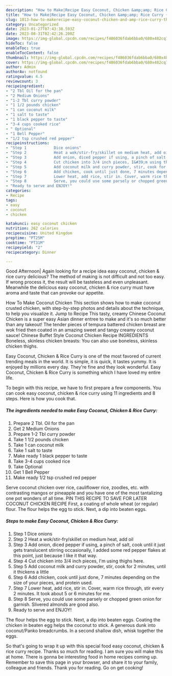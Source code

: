 ```yaml
---
description: "How to Make|Recipe Easy Coconut, Chicken &amp;amp; Rice Curry {That is Simple"
title: "How to Make|Recipe Easy Coconut, Chicken &amp;amp; Rice Curry {That is Simple"
slug: 1013-how-to-makerecipe-easy-coconut-chicken-and-amp-rice-curry-that-is-simple
category: Uncategorized
date: 2023-01-27T07:43:38.593Z
date: 2023-08-31T02:42:26.200Z
image: https://img-global.cpcdn.com/recipes/f486036fdab6bba0/680x482cq70/easy-coconut-chicken-rice-curry-recipe-main-photo.jpg
hideToc: false
enableToc: true
enableTocContent: false
thumbnail: https://img-global.cpcdn.com/recipes/f486036fdab6bba0/680x482cq70/easy-coconut-chicken-rice-curry-recipe-main-photo.jpg
cover: https://img-global.cpcdn.com/recipes/f486036fdab6bba0/680x482cq70/easy-coconut-chicken-rice-curry-recipe-main-photo.jpg
author: Admin
authorAv: notfound
ratingvalue: 4.5
reviewcount: 3
recipeingredient:
- "2 Tbl Oil for the pan"
- "2 Medium Onions"
- "1-2 Tbl curry powder"
- "1 1/2 pounds chicken"
- "1 can coconut milk"
- "1 salt to taste"
- "1 black pepper to taste"
- "3-4 cups cooked rice"
- " Optional"
- "1 Bell Pepper"
- "1/2 tsp crushed red pepper"
recipeinstructions:
- "Step 1            Dice onions"
- "Step 2            Heat a wok/stir-fry/skillet on medium heat, add oil"
- "Step 3            Add onion, diced pepper if using, a pinch of salt, cook until it just gets translucent stirring occasionally, I added some red pepper flakes at this point, just because I like it that way."
- "Step 4            Cut chicken into 3/4 inch pieces, I&#39;m using thighs here."
- "Step 5            Add coconut milk and curry powder, stir, cook for 2 minutes, until it thickens a little"
- "Step 6            Add chicken, cook until just done, 7 minutes depending on the size of your pieces, and protein used."
- "Step 7            Lower heat, add rice, stir in. Cover, warm rice through, stir every 2 minutes. It took about 5 or 6 minutes for me."
- "Step 8            Serve, you could use some parsely or chopped green onion for garnish. Slivered almonds are good also."
- "Ready to serve and ENJOY!"
categories:
- Recipe
tags:
- easy
- coconut
- chicken

katakunci: easy coconut chicken 
nutrition: 262 calories
recipecuisine: United Kingdom
preptime: "PT25M"
cooktime: "PT31M"
recipeyield: "2"
recipecategory: Dinner

---
```



Good Afternoon| Again looking for a recipe idea easy coconut, chicken &amp; rice curry delicious? The method of making is not difficult and not too easy. If wrong process it, the result will be tasteless and even unpleasant. Meanwhile the delicious easy coconut, chicken &amp; rice curry must have aroma and taste that can provoke our appetite.





How To Make Coconut Chicken This section shows how to make coconut crusted chicken, with step-by-step photos and details about the technique, to help you visualize it. Jump to Recipe This tasty, creamy Chinese Coconut Chicken is a super easy Asian dinner entree to make and it&#39;s so much better than any takeout! The tender pieces of tempura battered chicken breast are wok fried then coated in an amazing sweet and tangy creamy coconut sauce! Chinese Buffet Style Coconut Chicken Recipe INGREDIENTS Boneless, skinless chicken breasts: You can also use boneless, skinless chicken thighs.

Easy Coconut, Chicken &amp; Rice Curry is one of the most favored of current trending meals in the world. It is simple, it is quick, it tastes yummy. It is enjoyed by millions every day. They're fine and they look wonderful. Easy Coconut, Chicken &amp; Rice Curry is something which I have loved my entire life.


To begin with this recipe, we have to first prepare a few components. You can cook easy coconut, chicken &amp; rice curry using 11 ingredients and 8 steps. Here is how you cook that.

<!--inarticleads1-->

##### The ingredients needed to make Easy Coconut, Chicken &amp; Rice Curry:

1. Prepare 2 Tbl. Oil for the pan
1. Get 2 Medium Onions
1. Prepare 1-2 Tbl curry powder
1. Take 1 1/2 pounds chicken
1. Take 1 can coconut milk
1. Take 1 salt to taste
1. Make ready 1 black pepper to taste
1. Take 3-4 cups cooked rice
1. Take  Optional
1. Get 1 Bell Pepper
1. Make ready 1/2 tsp crushed red pepper


Serve coconut chicken over rice, cauliflower rice, zoodles, etc. with contrasting mangos or pineapple and you have one of the most tantalizing one pot wonders of all time. PIN THIS RECIPE TO SAVE FOR LATER COCONUT CHICKEN RECIPE First, a coating of whole wheat (or regular) flour. The flour helps the egg to stick. Next, a dip into beaten eggs. 

<!--inarticleads2-->

##### Steps to make Easy Coconut, Chicken &amp; Rice Curry:

1. Step 1            Dice onions
1. Step 2            Heat a wok/stir-fry/skillet on medium heat, add oil
1. Step 3            Add onion, diced pepper if using, a pinch of salt, cook until it just gets translucent stirring occasionally, I added some red pepper flakes at this point, just because I like it that way.
1. Step 4            Cut chicken into 3/4 inch pieces, I&#39;m using thighs here.
1. Step 5            Add coconut milk and curry powder, stir, cook for 2 minutes, until it thickens a little
1. Step 6            Add chicken, cook until just done, 7 minutes depending on the size of your pieces, and protein used.
1. Step 7            Lower heat, add rice, stir in. Cover, warm rice through, stir every 2 minutes. It took about 5 or 6 minutes for me.
1. Step 8            Serve, you could use some parsely or chopped green onion for garnish. Slivered almonds are good also.
1. Ready to serve and ENJOY!

The flour helps the egg to stick. Next, a dip into beaten eggs. Coating the chicken in beaten egg helps the coconut to stick. A generous dunk into coconut/Panko breadcrumbs. In a second shallow dish, whisk together the eggs. 

So that's going to wrap it up with this special food easy coconut, chicken &amp; rice curry recipe. Thanks so much for reading. I am sure you will make this at home. There is gonna be interesting food in home recipes coming up. Remember to save this page in your browser, and share it to your family, colleague and friends. Thank you for reading. Go on get cooking!
